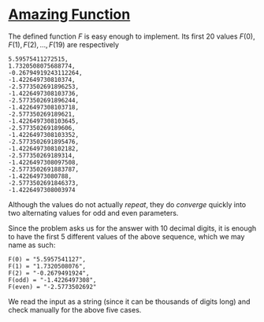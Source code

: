 # [Amazing Function](https://onlinejudge.org/index.php?option=onlinejudge&Itemid=8&page=show_problem&problem=5140)

The defined function $F$ is easy enough to implement. Its first 20 values
$F(0), F(1), F(2), \ldots, F(19)$ are respectively

```
5.59575411272515,
1.7320508075688774,
-0.26794919243112264,
-1.422649730810374,
-2.5773502691896253,
-1.4226497308103736,
-2.5773502691896244,
-1.4226497308103718,
-2.577350269189621,
-1.4226497308103645,
-2.577350269189606,
-1.4226497308103352,
-2.5773502691895476,
-1.4226497308102182,
-2.577350269189314,
-1.4226497308097508,
-2.5773502691883787,
-1.42264973080788,
-2.5773502691846373,
-1.4226497308003974
```

Although the values do not actually *repeat*, they do *converge* quickly into
two alternating values for odd and even parameters.

Since the problem asks us for the answer with 10 decimal digits, it is enough
to have the first 5 different values of the above sequence, which we may name as such:

```
F(0) = "5.5957541127",
F(1) = "1.7320508076",
F(2) = "-0.2679491924",
F(odd) = "-1.4226497308",
F(even) = "-2.5773502692"
```

We read the input as a string (since it can be thousands of digits long) and
check manually for the above five cases.